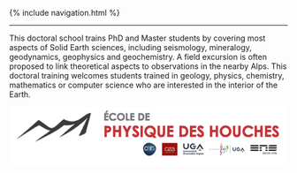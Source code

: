{% include navigation.html %}

---

This doctoral school trains PhD and Master students by covering most aspects of Solid Earth sciences, including seismology, mineralogy, geodynamics, geophysics and geochemistry. A field excursion is often proposed to link theoretical aspects to observations in the nearby Alps. This doctoral training welcomes students trained in geology, physics, chemistry, mathematics or computer science who are interested in the interior of the Earth.



![test](/docs/assets/images/bandeau_logos_2020.png)

